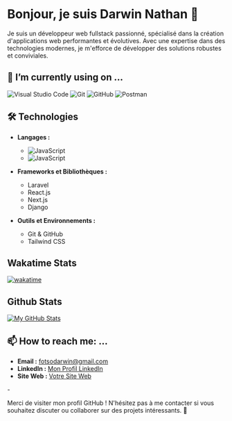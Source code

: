# Bonjour, je suis Darwin Nathan 👋

<!--
**darwinnatha/darwinnatha** is a ✨ _special_ ✨ repository because its `README.md` (this file) appears on your GitHub profile.

Here are some ideas to get you started:

- 🌱 I’m currently learning ...
- 👯 I’m looking to collaborate on ...
- 🤔 I’m looking for help with ...
- 💬 Ask me about ...
- 😄 Pronouns: ...
- ⚡ Fun fact: ...
-->

Je suis un développeur web fullstack passionné, spécialisé dans la création d'applications web performantes et évolutives. Avec une expertise dans des technologies modernes, je m'efforce de développer des solutions robustes et conviviales.

## 🔭 I’m currently using on ...

![Visual Studio Code](https://img.shields.io/badge/-Visual%20Studio%20Code-007ACC?style=flat&logo=visual-studio-code&logoColor=white)
![Git](https://img.shields.io/badge/-Git-F05032?style=flat&logo=git&logoColor=white)
![GitHub](https://img.shields.io/badge/-GitHub-181717?style=flat&logo=github&logoColor=white)
![Postman](https://img.shields.io/badge/-Postman-FF6C37?style=flat&logo=postman&logoColor=white)

## 🛠️ Technologies
- **Langages :**
  - ![JavaScript](https://img.shields.io/badge/-PHP-F7DF1E?style=flat&logo=PHP&logoColor=purple)
  - ![JavaScript](https://img.shields.io/badge/-JavaScript-F7DF1E?style=flat&logo=javascript&logoColor=black)

- **Frameworks et Bibliothèques :**
  - Laravel
  - React.js
  - Next.js
  - Django

- **Outils et Environnements :**
  - Git & GitHub
  - Tailwind CSS
 
##  Wakatime Stats
[![wakatime](https://wakatime.com/badge/user/018ee0e1-4a0f-4f3e-bfe2-17035f109062.svg)](https://wakatime.com/@018ee0e1-4a0f-4f3e-bfe2-17035f109062)

## Github Stats
[![My GitHub Stats](https://github-readme-stats.vercel.app/api?username=darwinnatha&show_icons=true&count_private=true&hide=stars&theme=light)](https://github.com/darwinnatha)

## 📫 How to reach me: ...

- **Email :** [fotsodarwin@gmail.com](mailto:fotsodarwin@gmail.com)
- **LinkedIn :** [Mon Profil LinkedIn](https://www.linkedin.com/in/darwin-fotso/)
- **Site Web :** [Votre Site Web](https://jd-devs.com/)
<!--
## 🌱 En apprentissage

Je suis actuellement en train d'apprendre :
- [Technologie ou sujet en cours d'apprentissage]
- [Technologie ou sujet en cours d'apprentissage]

## 🎯 Objectifs

Je vise à :
- Améliorer mes compétences en [sujet ou technologie].
- Participer à des projets open source.
- Contribuer à la communauté de développement web.

-->-

Merci de visiter mon profil GitHub ! N'hésitez pas à me contacter si vous souhaitez discuter ou collaborer sur des projets intéressants. 🚀
